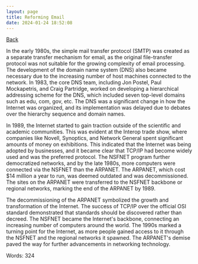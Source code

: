 ```yaml
---
layout: page
title: Reforming Email
date: 2024-01-24 18:52:08
---
```


[Back](./)


In the early 1980s, the simple mail transfer protocol (SMTP) was created as a separate transfer mechanism for email, as the original file-transfer protocol was not suitable for the growing complexity of email processing. The development of the domain name system (DNS) also became necessary due to the increasing number of host machines connected to the network. In 1983, the core DNS team, including Jon Postel, Paul Mockapetris, and Craig Partridge, worked on developing a hierarchical addressing scheme for the DNS, which included seven top-level domains such as edu, com, gov, etc. The DNS was a significant change in how the Internet was organized, and its implementation was delayed due to debates over the hierarchy sequence and domain names.

In 1989, the Internet started to gain traction outside of the scientific and academic communities. This was evident at the Interop trade show, where companies like Novell, Synoptics, and Network General spent significant amounts of money on exhibitions. This indicated that the Internet was being adopted by businesses, and it became clear that TCP/IP had become widely used and was the preferred protocol. The NSFNET program further democratized networks, and by the late 1980s, more computers were connected via the NSFNET than the ARPANET. The ARPANET, which cost $14 million a year to run, was deemed outdated and was decommissioned. The sites on the ARPANET were transferred to the NSFNET backbone or regional networks, marking the end of the ARPANET by 1989.

The decommissioning of the ARPANET symbolized the growth and transformation of the Internet. The success of TCP/IP over the official OSI standard demonstrated that standards should be discovered rather than decreed. The NSFNET became the Internet's backbone, connecting an increasing number of computers around the world. The 1990s marked a turning point for the Internet, as more people gained access to it through the NSFNET and the regional networks it spawned. The ARPANET's demise paved the way for further advancements in networking technology.



Words: 324